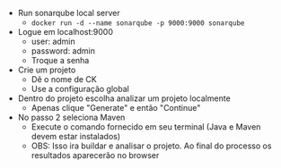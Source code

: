 - Run sonarqube local server
  - ```docker run -d --name sonarqube -p 9000:9000 sonarqube```
- Logue em localhost:9000
  - user: admin
  - password: admin
  - Troque a senha
- Crie um projeto
  - Dê o nome de CK
  - Use a configuração global
- Dentro do projeto escolha analizar um projeto localmente
  - Apenas clique "Generate" e então "Continue"
- No passo 2 seleciona Maven
  - Execute o comando fornecido em seu terminal (Java e Maven devem estar instalados)
  - OBS: Isso ira buildar e analisar o projeto. Ao final do processo os resultados aparecerão no browser

